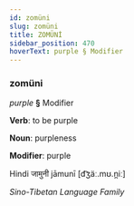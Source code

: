 ```yaml
---
id: zomüni
slug: zomüni
title: ZOMÜNİ
sidebar_position: 470
hoverText: purple § Modifier
---
```


### zomüni

*purple* **§** Modifier

**Verb**: to be purple

**Noun**: purpleness

**Modifier**: purple

Hindi जामुनी jāmunī [d͡ʒäː.mʊ.n̪iː]

*Sino-Tibetan Language Family*